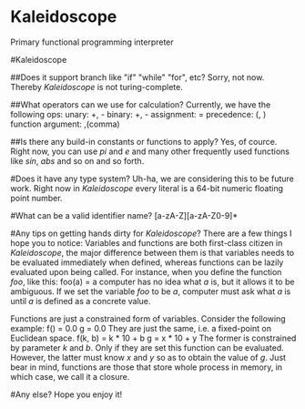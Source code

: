 # Kaleidoscope
Primary functional programming interpreter

#Kaleidoscope

##Does it support branch like "if" "while" "for", etc?
Sorry, not now. Thereby *Kaleidoscope* is not turing-complete.

##What operators can we use for calculation?
Currently, we have the following ops:
unary: +, -
binary: +, -
assignment: =
precedence: (, )
function argument: ,(comma)

##Is there any build-in constants or functions to apply?
Yes, of cource.
Right now, you can use *pi* and *e* and many other frequently used functions like *sin*, *abs* and so on and so forth.

#Does it have any type system?
Uh-ha, we are considering this to be future work.
Right now in *Kaleidoscope* every literal is a 64-bit numeric floating point number.

#What can be a valid identifier name?
[a-zA-Z][a-zA-Z0-9]\*

#Any tips on getting hands dirty for *Kaleidoscope*?
There are a few things I hope you to notice:
Variables and functions are both first-class citizen in *Kaleidoscope*, the major difference between them is that variables needs to be evaluated immediately when defined, whereas functions can be lazily evaluated upon being called.
For instance, when you define the function *foo*, like this:
foo(a) = a
computer has no idea what *a* is, but it allows it to be ambiguous.
If we set the variable *foo* to be *a*, computer must ask what *a* is until *a* is defined as a concrete value.

Functions are just a constrained form of variables. Consider the following example:
f() = 0.0
g = 0.0
They are just the same, i.e. a fixed-point on Euclidean space.
f(k, b) = k * 10 + b
g = x * 10 + y
The former is constrained by parameter *k* and *b*. Only if they are set this function can be evaluated. However, the latter must know *x* and *y* so as to obtain the value of *g*. Just bear in mind, functions are those that store whole process in memory, in which case, we call it a closure.

#Any else?
Hope you enjoy it!

